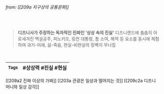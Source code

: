 
###### from: [[209a 지구상의 공통문화]]

<br/>

>**디즈니사가 주장하는 독자적인 진짜인 ‘상상 속의 진실’**
>디즈니랜드에 촘촘히 아로새겨진 백설공주, 피노키오, 링컨 대통령, 톰 소여, 해적 등 요소를 동시에 체험하며 과거-미래, 삶-죽음, 현실-비현실의 장벽이 무너짐 

<br/>

| <small> Tags </small> | #상상력 #진실 #현실 |
| --- | --- |

[[209a2 진짜 이상의 가짜]]
[[203a 관광은 일상과 떨어지는 것]]
[[209c2a 디즈니 머니와 일상 감각]]